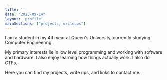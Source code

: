 ```yaml
--- 
title: ''
date: "2023-09-14"
layout: 'profile'
mainSections: ["projects, writeups"]
---
```


I am a student in my 4th year at Queen's University, currently studying Computer Engineering. 

My primary interests lie in low level programming and working with software and hardware. I also enjoy learning how things actually work. I also do CTFs.

Here you can find my projects, write ups, and links to contact me.
